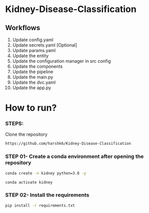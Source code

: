 # Kidney-Disease-Classification

## Workflows

1. Update config.yaml
2. Update secrets.yaml [Optional]
3. Update params.yaml
4. Update the entity
5. Update the configuration manager in src config
6. Update the components
7. Update the pipeline
8. Update the main.py
9. Update the dvc.yaml
10. Update the app.py
# How to run?

### STEPS:

Clone the repository

```bash
https://github.com/harshk6/Kidney-Disease-Classification
```

### STEP 01- Create a conda environment after opening the repository

```bash
conda create -n kidney python=3.8 -y
```

```bash
conda activate kidney
```

### STEP 02- Install the requirements
```bash
pip install -r requirements.txt
```
